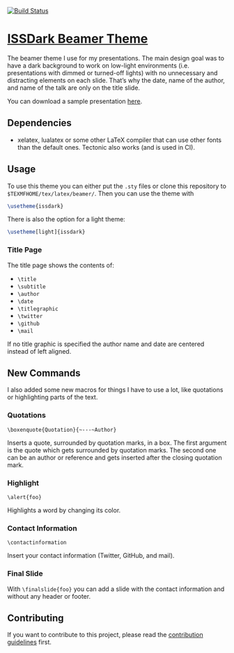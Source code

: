 [![Build Status](https://travis-ci.com/NicolaiRuckel/issdark-beamer-theme.svg?branch=master)](https://travis-ci.com/NicolaiRuckel/issdark-beamer-theme)

# [ISSDark Beamer Theme](https://github.com/NicolaiRuckel/issdark-beamer-theme)

The beamer theme I use for my presentations. The main design goal was to have a
dark background to work on low-light environments (i.e. presentations with
dimmed or turned-off lights) with no unnecessary and distracting elements on
each slide. That’s why the date, name of the author, and name of the talk are
only on the title slide.

You can download a sample presentation [here][sample presentation].

## Dependencies

* xelatex, lualatex or some other LaTeX compiler that can use other fonts than
  the default ones. Tectonic also works (and is used in CI).

## Usage

To use this theme you can either put the `.sty` files or clone this repository
to `$TEXMFHOME/tex/latex/beamer/`. Then you can use the theme with

```tex
\usetheme{issdark}
```

There is also the option for a light theme:

```tex
\usetheme[light]{issdark}
```

### Title Page

The title page shows the contents of:

* `\title`
* `\subtitle`
* `\author`
* `\date`
* `\titlegraphic`
* `\twitter`
* `\github`
* `\mail`

If no title graphic is specified the author name and date are centered instead
of left aligned.

## New Commands

I also added some new macros for things I have to use a lot, like quotations or
highlighting parts of the text.

### Quotations

`\boxenquote{Quotation}{~---~Author}`

Inserts a quote, surrounded by quotation marks, in a box.
The first argument is the quote which gets surrounded by quotation marks.
The second one can be an author or reference and gets inserted after the
closing quotation mark.

### Highlight

`\alert{foo}`

Highlights a word by changing its color.

### Contact Information

`\contactinformation`

Insert your contact information (Twitter, GitHub, and mail).

### Final Slide

With `\finalslide{foo}` you can add a slide with the contact information and
without any header or footer.

## Contributing

If you want to contribute to this project, please read the [contribution
guidelines](CONTRIBUTING.md) first.

[sample presentation]: https://github.com/NicolaiRuckel/issdark-beamer-theme/releases/latest
